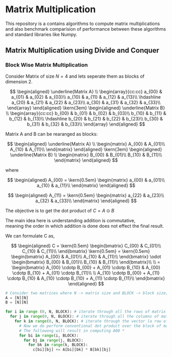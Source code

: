 # Matrix Multiplication

This repository is a contains algorithms to compute matrix multiplications and 
also benchmark comparision of performance between these algorithms and standard libraries like Numpy.

## Matrix Multiplication using Divide and Conquer

### Block Wise Matrix Multiplication

Consider Matrix of size $N=4$ and lets seperate them as blocks of dimension 2.

$$
\begin{aligned}
\underline{Matrix A} \\
\begin{array}{cc:cc}
  a_{00} & a_{01} & a_{02} & a_{03}\\ 
  a_{10} & a_{11} & a_{12} & a_{13}\\
  \hdashline
  a_{20} & a_{21} & a_{22} & a_{23}\\ 
  a_{30} & a_{31} & a_{32} & a_{33}\\
\end{array}
\end{aligned}
\kern{3em}
\begin{aligned}
\underline{Matrix B} \\
\begin{array}{cc:cc}
  b_{00} & b_{01} & b_{02} & b_{03}\\ 
  b_{10} & b_{11} & b_{12} & b_{13}\\
  \hdashline
  b_{20} & b_{21} & b_{22} & b_{23}\\ 
  b_{30} & b_{31} & b_{32} & b_{33}\\
\end{array}
\end{aligned}
$$

Matrix A and B can be rearanged as blocks:

$$
\begin{aligned}
\underline{Matrix A} \\
\begin{matrix}
A_{00} & A_{01}\\
A_{10} & A_{11}\\
\end{matrix}
\end{aligned}
\kern{3em}
\begin{aligned}
\underline{Matrix B} \\
\begin{matrix}
B_{00} & B_{01}\\
B_{10} & B_{11}\\
\end{matrix}
\end{aligned}
$$ 

where 

$$
\begin{aligned}
A_{00} = \kern{0.5em}
\begin{matrix}
a_{00} & a_{01}\\
a_{10} & a_{11}\\
\end{matrix}
\end{aligned}
$$

$$
\begin{aligned}
A_{11} = \kern{0.5em}
\begin{matrix}
a_{22} & a_{23}\\
a_{32} & a_{33}\\
\end{matrix}
\end{aligned}
$$

The objective is to get the dot product of $C = A \odot B$ 

The main idea here is understanding addition is commutative, </br> meaning the order in which addition is done does not effect the final result.

We can formulate C as, 

$$
\begin{aligned}
C = \kern{0.5em}
\begin{bmatrix}
C_{00} & C_{01}\\
C_{10} & C_{11}\\
\end{bmatrix}
\kern{0.5em} = \kern{0.5em}
\begin{bmatrix}
A_{00} & A_{01}\\
A_{10} & A_{11}\\
\end{bmatrix}
\odot
\begin{bmatrix}
B_{00} & B_{01}\\
B_{10} & B_{11}\\
\end{bmatrix}\\ \\ 
= \begin{bmatrix}
A_{00} \cdotp B_{00} + A_{01} \cdotp B_{10} & A_{00} \cdotp B_{10} + A_{01} \cdotp B_{11}\\ \\
A_{10} \cdotp B_{00} + A_{11} \cdotp B_{10} & A_{10} \cdotp B_{10} + A_{11} \cdotp B_{11}\\ 
\end{bmatrix}
\end{aligned} 
$$


```python
# Consider two matrices where N -> matrix size and BLOCK -> block size, here N=4 and BLOCK=2
A = [N][N]
B = [N][N]

for i in range (0, N, BLOCK): # iterate through all the rows of matrix A
  for j in range(0, N, BLOCK): # iterate through all the columns of matrix B
    for k in range(0, N, BLOCK): # iterate through the vector (a row of A and column of B)
      # Now we do perform conventional dot product over the block of matrix
      # The followong will result in computing A00 * 
      for bi in range(i, BLOCK):
        for bj in range(j, BLOCK):
          for bk in range(k, BLOCK):
            c[bi][bj] += A[bi][bk] * B[bk][bj]
```
